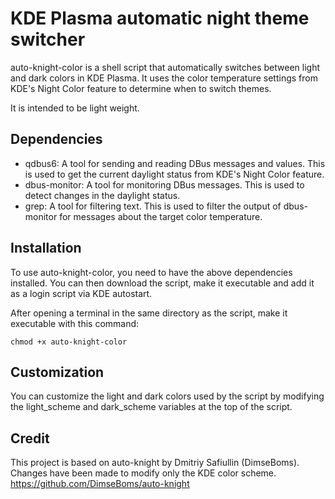 # KDE Plasma automatic night theme switcher
auto-knight-color is a shell script that automatically switches between light and dark colors in KDE Plasma. It uses the color temperature settings from KDE's Night Color feature to determine when to switch themes.

It is intended to be light weight.

## Dependencies
* qdbus6: A tool for sending and reading DBus messages and values. This is used to get the current daylight status from KDE's Night Color feature.
* dbus-monitor: A tool for monitoring DBus messages. This is used to detect changes in the daylight status.
* grep: A tool for filtering text. This is used to filter the output of dbus-monitor for messages about the target color temperature.

## Installation
To use auto-knight-color, you need to have the above dependencies installed. You can then download the script, make it executable and add it as a login script via KDE autostart.

After opening a terminal in the same directory as the script, make it executable with this command:
```
chmod +x auto-knight-color
```


## Customization
You can customize the light and dark colors used by the script by modifying the light_scheme and dark_scheme variables at the top of the script.

## Credit
This project is based on auto-knight by Dmitriy Safiullin (DimseBoms). Changes have been made to modify only the KDE color scheme. https://github.com/DimseBoms/auto-knight
